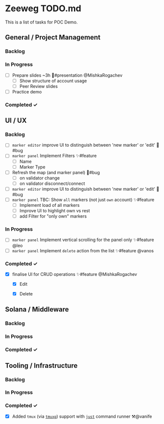 # Zeeweg TODO.md

This is a list of tasks for POC Demo.

## General / Project Management

### Backlog

### In Progress
- [ ] Prepare slides ~3h 🤹#presentation @MishkaRogachev
  - [ ] Show structure of account usage
  - [ ] Peer Review slides
- [ ] Practice demo
 
### Completed ✓


## UI / UX

### Backlog
- [ ] `marker editor` improve UI to distinguish between 'new marker' or 'edit' 🐞#bug  
- [ ] `marker panel` Implement Filters ✨#feature  
  - [ ] Name  
  - [ ] Marker Type  
- [ ] Refresh the map (and marker panel) 🐞#bug  
  - [ ] on validator change
  - [ ] on validator disconnect/connect
- [ ] `marker editor` improve UI to distinguish between 'new marker' or 'edit' 🐞#bug  
- [ ] `marker panel` TBC: Show `all` markers (not just `own` account) ✨#feature  
  - [ ] Implement load of all markers  
  - [ ] Improve UI to highlight own vs rest
  - [ ] add Filter for "only own" markers

### In Progress
- [ ] `marker panel` Implement vertical scrolling for the panel only ✨#feature @leo  
- [ ] `marker panel` Implement `delete` action from the list ✨#feature @vanos  

### Completed ✓
- [x] finalise UI for CRUD operations ✨#feature @MishkaRogachev  
  - [x] Edit  
  - [x] Delete  


## Solana / Middleware
### Backlog
### In Progress
### Completed ✓


## Tooling / Infrastructure
### Backlog
### In Progress
### Completed ✓
- [x] Added `tmux` (via [`tmuxp`](https://tmuxp.git-pull.com/index.html)) support with [`just`](https://github.com/casey/just) command runner ⚒️@vanife

